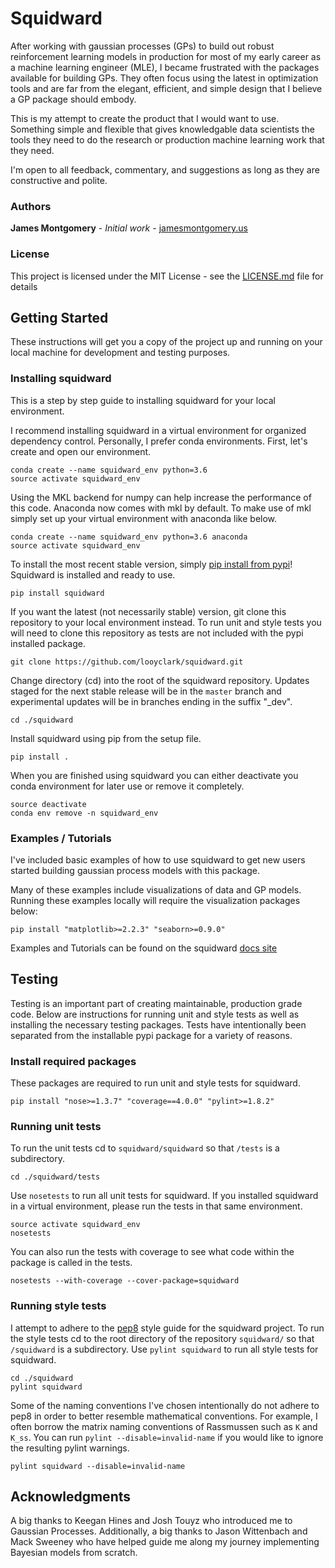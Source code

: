 # Squidward

After working with gaussian processes (GPs) to build out robust reinforcement learning models in production for most of my early career as a machine learning engineer (MLE), I became frustrated with the packages available for building GPs. They often focus using the latest in optimization tools and are far from the elegant, efficient, and simple design that I believe a GP package should embody.

This is my attempt to create the product that I would want to use. Something simple and flexible that gives knowledgable data scientists the tools they need to do the research or production machine learning work that they need.

I'm open to all feedback, commentary, and suggestions as long as they are constructive and polite.

### Authors

**James Montgomery** - *Initial work* - [jamesmontgomery.us](http://jamesmontgomery.us)

### License

This project is licensed under the MIT License - see the [LICENSE.md](LICENSE.md) file for details

## Getting Started

These instructions will get you a copy of the project up and running on your local machine for development and testing purposes.

### Installing squidward

This is a step by step guide to installing squidward for your local environment.

I recommend installing squidward in a virtual environment for organized dependency control. Personally, I prefer conda environments. First, let's create and open our environment.

```
conda create --name squidward_env python=3.6
source activate squidward_env
```

Using the MKL backend for numpy can help increase the performance of this code. Anaconda now comes with mkl by default. To make use of mkl simply set up your virtual environment with anaconda like below.

```
conda create --name squidward_env python=3.6 anaconda
source activate squidward_env
```

To install the most recent stable version, simply [pip install from pypi](https://pypi.org/project/squidward/)! Squidward is installed and ready to use.

```
pip install squidward
```

If you want the latest (not necessarily stable) version, git clone this repository to your local environment instead. To run unit and style tests you will need to clone this repository as tests are not included with the pypi installed package.

```
git clone https://github.com/looyclark/squidward.git
```

Change directory (cd) into the root of the squidward repository. Updates staged for the next stable release will be in the `master` branch and experimental updates will be in branches ending in the suffix "\_dev".

```
cd ./squidward
```

Install squidward using pip from the setup file.

```
pip install .
```

When you are finished using squidward you can either deactivate you conda environment for later use or remove it completely.

```
source deactivate
conda env remove -n squidward_env
```

### Examples / Tutorials

I've included basic examples of how to use squidward to get new users started building gaussian process models with this package.

Many of these examples include visualizations of data and GP models. Running these examples locally will require the visualization packages below:

```
pip install "matplotlib>=2.2.3" "seaborn>=0.9.0"
```

Examples and Tutorials can be found on the squidward [docs site](https://james-montgomery.github.io/squidward/)

## Testing

Testing is an important part of creating maintainable, production grade code. Below are instructions for running unit and style tests as well as installing the necessary testing packages. Tests have intentionally been separated from the installable pypi package for a variety of reasons.

### Install required packages

These packages are required to run unit and style tests for squidward.

```
pip install "nose>=1.3.7" "coverage==4.0.0" "pylint>=1.8.2"
```

### Running unit tests

To run the unit tests cd to `squidward/squidward` so that `/tests` is a subdirectory.

```
cd ./squidward/tests
```

Use `nosetests` to run all unit tests for squidward. If you installed squidward in a virtual environment, please run the tests in that same environment.

```
source activate squidward_env
nosetests
```

You can also run the tests with coverage to see what code within the package is called in the tests.

```
nosetests --with-coverage --cover-package=squidward
```

### Running style tests

I attempt to adhere to the [pep8](https://www.python.org/dev/peps/pep-0008/) style guide for the squidward project. To run the style tests cd to the root directory of the repository `squidward/` so that `/squidward` is a subdirectory. Use `pylint squidward` to run all style tests for squidward.

```
cd ./squidward
pylint squidward
```

Some of the naming conventions I've chosen intentionally do not adhere to pep8 in order to better resemble mathematical conventions. For example, I often borrow the matrix naming conventions of Rassmussen such as `K` and `K_ss`. You can run `pylint --disable=invalid-name` if you would like to ignore the resulting pylint warnings.

```
pylint squidward --disable=invalid-name
```

## Acknowledgments

A big thanks to Keegan Hines and Josh Touyz who introduced me to Gaussian Processes. Additionally, a big thanks to Jason Wittenbach and
Mack Sweeney who have helped guide me along my journey implementing Bayesian models from scratch.

[//]: # (Comment Section)

[//]: # (Update the Github Docs)
[//]: # (for further help: https://github.com/James-Montgomery/misc_musings/tree/master/sphinx/docs)
[//]: # (cd ./docs)
[//]: # (make github)

[//]: # (TODOs)
[//]: # (Update Testing)
[//]: # (Update Styling)
[//]: # (Add more distance measures)
[//]: # (Add more optimized kernels)


[//]: # (Student T Process)
[//]: # (Multi-Output)
